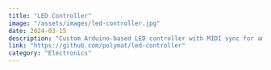 ```yaml
---
title: "LED Controller"
image: "/assets/images/led-controller.jpg"
date: 2024-03-15
description: "Custom Arduino-based LED controller with MIDI sync for ambient lighting."
link: "https://github.com/polymat/led-controller"
category: "Electronics"
---
```

